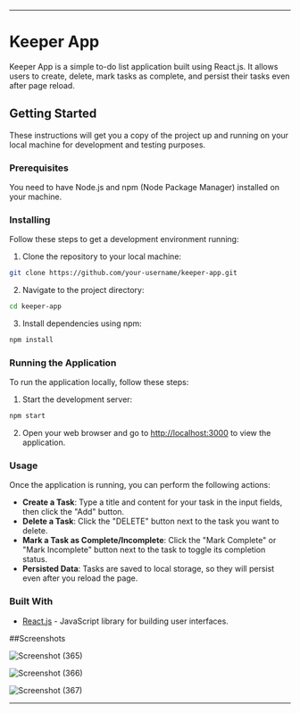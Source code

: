 

---

# Keeper App

Keeper App is a simple to-do list application built using React.js. It allows users to create, delete, mark tasks as complete, and persist their tasks even after page reload.

## Getting Started

These instructions will get you a copy of the project up and running on your local machine for development and testing purposes.

### Prerequisites

You need to have Node.js and npm (Node Package Manager) installed on your machine.

### Installing

Follow these steps to get a development environment running:

1. Clone the repository to your local machine:

```bash
git clone https://github.com/your-username/keeper-app.git
```

2. Navigate to the project directory:

```bash
cd keeper-app
```

3. Install dependencies using npm:

```bash
npm install
```

### Running the Application

To run the application locally, follow these steps:

1. Start the development server:

```bash
npm start
```

2. Open your web browser and go to [http://localhost:3000](http://localhost:3000) to view the application.

### Usage

Once the application is running, you can perform the following actions:

- **Create a Task**: Type a title and content for your task in the input fields, then click the "Add" button.
- **Delete a Task**: Click the "DELETE" button next to the task you want to delete.
- **Mark a Task as Complete/Incomplete**: Click the "Mark Complete" or "Mark Incomplete" button next to the task to toggle its completion status.
- **Persisted Data**: Tasks are saved to local storage, so they will persist even after you reload the page.

### Built With

- [React.js](https://reactjs.org/) - JavaScript library for building user interfaces.

##Screenshots

![Screenshot (365)](https://github.com/YashAw12/quadb/assets/117550570/9f0ce277-75a5-465e-a87d-e055e0cfc166)


![Screenshot (366)](https://github.com/YashAw12/quadb/assets/117550570/d42ab884-6504-40a9-9fea-e64d1cabe7f3)


![Screenshot (367)](https://github.com/YashAw12/quadb/assets/117550570/98b4845c-cb67-48ef-84d8-c46992f8a7ce)




---

